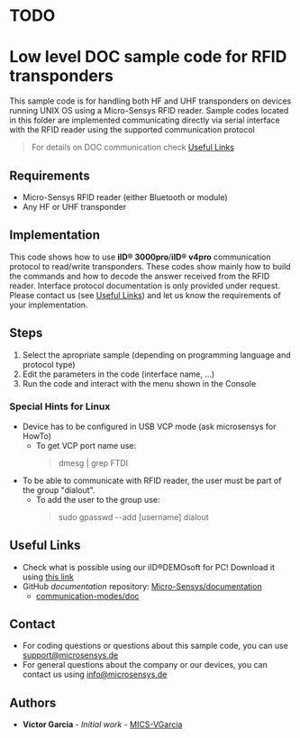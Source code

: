 # TODO
# Low level DOC sample code for RFID transponders
This sample code is for handling both HF and UHF transponders on devices running UNIX OS using a Micro-Sensys RFID reader.
Sample codes located in this folder are implemented communicating directly via serial interface with the RFID reader using the supported communication protocol 

> For details on DOC communication check [Useful Links](#Useful-Links) 

## Requirements
* Micro-Sensys RFID reader (either Bluetooth or module)
* Any HF or UHF transponder

## Implementation
This code shows how to use **iID® 3000pro**/**iID® v4pro** communication protocol to read/write transponders. 
These codes show mainly how to build the commands and how to decode the answer received from the RFID reader. Interface protocol documentation is only provided under request. Please contact us (see [Useful Links](#Useful-Links)) and let us know the requirements of your implementation.

## Steps
 1. Select the apropriate sample (depending on programming language and protocol type)
 2. Edit the parameters in the code (interface name, ...)
 3. Run the code and interact with the menu shown in the Console

### Special Hints for Linux
* Device has to be configured in USB VCP mode (ask microsensys for HowTo)
	* To get VCP port name use:	
		> dmesg | grep FTDI
* To be able to communicate with RFID reader, the user must be part of the group "dialout".
	* To add the user to the group use:
		> sudo gpasswd --add [username] dialout

## Useful Links

* Check what is possible using our iID®DEMOsoft for PC! Download it using [this link](https://www.microsensys.de/downloads/CDContent/Install/iID%c2%ae%20DEMOsoft.zip)
* GitHub *documentation* repository: [Micro-Sensys/documentation](https://github.com/Micro-Sensys/documentation)
	* [communication-modes/doc](https://github.com/Micro-Sensys/documentation/tree/master/communication-modes/doc)

## Contact

* For coding questions or questions about this sample code, you can use [support@microsensys.de](mailto:support@microsensys.de)
* For general questions about the company or our devices, you can contact us using [info@microsensys.de](mailto:info@microsensys.de)

## Authors

* **Victor Garcia** - *Initial work* - [MICS-VGarcia](https://github.com/MICS-VGarcia/)
